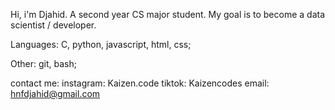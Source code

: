 Hi, i'm Djahid.
A second year CS major student.
My goal is to become a data scientist / developer.

Languages:
  C, python, javascript, html, css;

Other:
  git, bash;

contact me:
  instagram: Kaizen.code
  tiktok: Kaizencodes
  email: hnfdjahid@gmail.com
<!---
Djahidhnf/Djahidhnf is a ✨ special ✨ repository because its `README.md` (this file) appears on your GitHub profile.
You can click the Preview link to take a look at your changes.
--->
